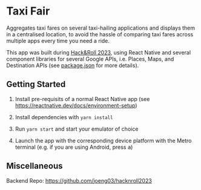 # Taxi Fair

Aggregates taxi fares on several taxi-hailing applications and displays them in a centralised location, to avoid the hassle of comparing taxi fares across multiple apps every time you need a ride.

This app was built during [Hack&Roll 2023](https://hacknroll.nushackers.org/), using React Native and several component libraries for several Google APIs, i.e. Places, Maps, and Destination APIs (see [package.json](package.json) for more details).

## Getting Started

1. Install pre-requisits of a normal React Native app (see https://reactnative.dev/docs/environment-setup)

2. Install dependencies with `yarn install`

3. Run `yarn start` and start your emulator of choice

4. Launch the app with the corresponding device platform with the Metro terminal (e.g. if you are using Android, press <kbd>a</kbd>)

## Miscellaneous

Backend Repo: https://github.com/joeng03/hacknroll2023
